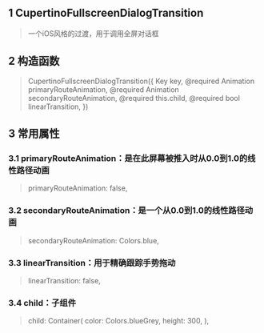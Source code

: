 ## **1 CupertinoFullscreenDialogTransition**
> 一个iOS风格的过渡，用于调用全屏对话框

## **2 构造函数** 
> CupertinoFullscreenDialogTransition({
>     Key key,
>     @required Animation<double> primaryRouteAnimation,
>     @required Animation<double> secondaryRouteAnimation,
>     @required this.child,
>     @required bool linearTransition,
> }) 

## **3 常用属性** 
### **3.1 primaryRouteAnimation：是在此屏幕被推入时从0.0到1.0的线性路径动画**
> primaryRouteAnimation: false,

### **3.2 secondaryRouteAnimation：是一个从0.0到1.0的线性路径动画**
> secondaryRouteAnimation: Colors.blue,

### **3.3 linearTransition：用于精确跟踪手势拖动**
> linearTransition: false,

### **3.4 child：子组件**
> child: Container(
>   color: Colors.blueGrey,
>   height: 300,
> ),